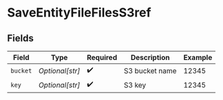 # SaveEntityFileFilesS3ref


## Fields

| Field              | Type               | Required           | Description        | Example            |
| ------------------ | ------------------ | ------------------ | ------------------ | ------------------ |
| `bucket`           | *Optional[str]*    | :heavy_check_mark: | S3 bucket name     | 12345              |
| `key`              | *Optional[str]*    | :heavy_check_mark: | S3 key             | 12345              |